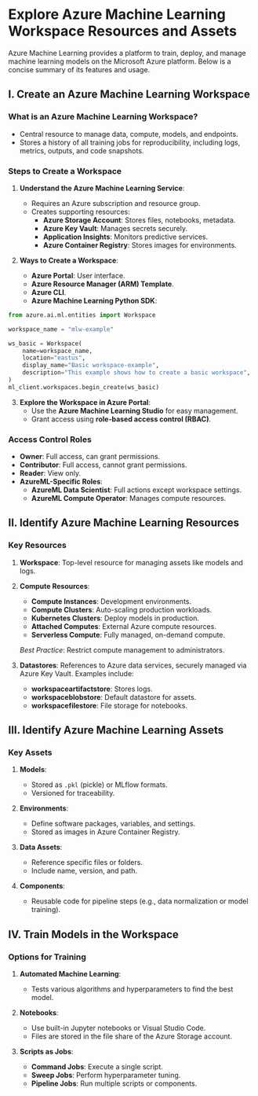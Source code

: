 # Explore Azure Machine Learning Workspace Resources and Assets

Azure Machine Learning provides a platform to train, deploy, and manage machine learning models on the Microsoft Azure platform. Below is a concise summary of its features and usage.

## I. Create an Azure Machine Learning Workspace

### What is an Azure Machine Learning Workspace?
- Central resource to manage data, compute, models, and endpoints.
- Stores a history of all training jobs for reproducibility, including logs, metrics, outputs, and code snapshots.

### Steps to Create a Workspace
1. **Understand the Azure Machine Learning Service**:
   - Requires an Azure subscription and resource group.
   - Creates supporting resources:
     - **Azure Storage Account**: Stores files, notebooks, metadata.
     - **Azure Key Vault**: Manages secrets securely.
     - **Application Insights**: Monitors predictive services.
     - **Azure Container Registry**: Stores images for environments.

2. **Ways to Create a Workspace**:
   - **Azure Portal**: User interface.
   - **Azure Resource Manager (ARM) Template**.
   - **Azure CLI**.
   - **Azure Machine Learning Python SDK**:

```python
from azure.ai.ml.entities import Workspace

workspace_name = "mlw-example"

ws_basic = Workspace(
    name=workspace_name,
    location="eastus",
    display_name="Basic workspace-example",
    description="This example shows how to create a basic workspace",
)
ml_client.workspaces.begin_create(ws_basic)
```

3. **Explore the Workspace in Azure Portal**:
   - Use the **Azure Machine Learning Studio** for easy management.
   - Grant access using **role-based access control (RBAC)**.

### Access Control Roles
- **Owner**: Full access, can grant permissions.
- **Contributor**: Full access, cannot grant permissions.
- **Reader**: View only.
- **AzureML-Specific Roles**:
  - **AzureML Data Scientist**: Full actions except workspace settings.
  - **AzureML Compute Operator**: Manages compute resources.

## II. Identify Azure Machine Learning Resources

### Key Resources
1. **Workspace**: Top-level resource for managing assets like models and logs.
2. **Compute Resources**:
   - **Compute Instances**: Development environments.
   - **Compute Clusters**: Auto-scaling production workloads.
   - **Kubernetes Clusters**: Deploy models in production.
   - **Attached Computes**: External Azure compute resources.
   - **Serverless Compute**: Fully managed, on-demand compute.

   *Best Practice*: Restrict compute management to administrators.

3. **Datastores**: References to Azure data services, securely managed via Azure Key Vault. Examples include:
   - **workspaceartifactstore**: Stores logs.
   - **workspaceblobstore**: Default datastore for assets.
   - **workspacefilestore**: File storage for notebooks.

## III. Identify Azure Machine Learning Assets

### Key Assets
1. **Models**:
   - Stored as `.pkl` (pickle) or MLflow formats.
   - Versioned for traceability.

2. **Environments**:
   - Define software packages, variables, and settings.
   - Stored as images in Azure Container Registry.

3. **Data Assets**:
   - Reference specific files or folders.
   - Include name, version, and path.

4. **Components**:
   - Reusable code for pipeline steps (e.g., data normalization or model training).

## IV. Train Models in the Workspace

### Options for Training
1. **Automated Machine Learning**:
   - Tests various algorithms and hyperparameters to find the best model.

2. **Notebooks**:
   - Use built-in Jupyter notebooks or Visual Studio Code.
   - Files are stored in the file share of the Azure Storage account.

3. **Scripts as Jobs**:
   - **Command Jobs**: Execute a single script.
   - **Sweep Jobs**: Perform hyperparameter tuning.
   - **Pipeline Jobs**: Run multiple scripts or components.